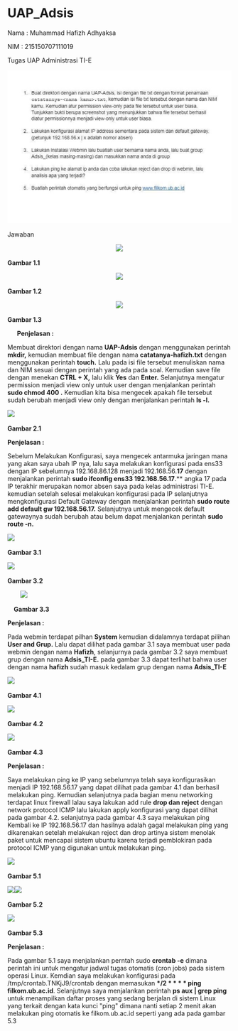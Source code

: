 # UAP_Adsis

Nama	: Muhammad Hafizh Adhyaksa

NIM	: 215150707111019

Tugas UAP Administrasi TI-E

<p align="center">
  <img src="https://github.com/apinggggg/UAP_Adsis/blob/main/Images/Aspose.Words.9f7b73f8-8046-4fc2-809d-5d5a90d84974.001.jpeg" >
</p>


Jawaban

<p align="center">
  <img src="https://github.com/apinggggg/UAP_Adsis/blob/main/Images/Aspose.Words.9f7b73f8-8046-4fc2-809d-5d5a90d84974.002.png" >
</p>

**Gambar 1.1**

<p align="center">
  <img src="https://github.com/apinggggg/UAP_Adsis/blob/main/Images/Aspose.Words.9f7b73f8-8046-4fc2-809d-5d5a90d84974.002.png" >
</p>

**Gambar 1.2**



<p align="center">
  <img src="https://github.com/apinggggg/UAP_Adsis/blob/main/Images/Aspose.Words.9f7b73f8-8046-4fc2-809d-5d5a90d84974.002.png" >
</p>

**Gambar 1.3** 

`	`**Penjelasan :**

Membuat direktori dengan nama **UAP-Adsis** dengan menggunakan perintah **mkdir,** kemudian membuat file dengan nama **catatanya-hafizh.txt** dengan menggunakan perintah **touch.** Lalu pada isi file tersebut menuliskan nama dan NIM sesuai dengan perintah yang ada pada soal. Kemudian save file dengan menekan **CTRL + X,** lalu klik **Yes** dan **Enter.** Selanjutnya mengatur permission menjadi view only untuk user dengan menjalankan perintah **sudo chmod 400 <Nama File>.** Kemudian kita bisa mengecek apakah file tersebut sudah berubah menjadi view only dengan menjalankan perintah **ls -l.**

![](Aspose.Words.7ec84313-4080-485d-ad67-41cc1740f490.006.png)

**Gambar 2.1**

**Penjelasan :**

Sebelum Melakukan Konfigurasi, saya mengecek antarmuka jaringan mana yang akan saya ubah IP nya, lalu saya melakukan konfigurasi pada ens33 dengan IP sebelumnya 192.168.86.128 menjadi 192.168.56.**17** dengan menjalankan perintah **sudo ifconfig ens33 192.168.56.17**.** angka 17 pada IP terakhir merupakan nomor absen saya pada kelas administrasi TI-E. kemudian setelah selesai melakukan konfigurasi pada IP selanjutnya mengkonfigurasi Default Gateway dengan menjalankan perintah **sudo route add default gw 192.168.56.17.** Selanjutnya untuk mengecek default gatewaynya sudah berubah atau belum dapat menjalankan perintah **sudo route -n.**



![](Aspose.Words.7ec84313-4080-485d-ad67-41cc1740f490.007.png)

**Gambar 3.1**

![](Aspose.Words.7ec84313-4080-485d-ad67-41cc1740f490.008.png)

**Gambar 3.2**



`    `**![](Aspose.Words.7ec84313-4080-485d-ad67-41cc1740f490.009.png)**

`  `**Gambar 3.3**

**Penjelasan :**

Pada webmin terdapat pilhan **System** kemudian didalamnya terdapat pilihan **User and Grup.** Lalu dapat dilihat pada gambar 3.1 saya membuat user pada webmin dengan nama **Hafizh**, selanjurnya pada gambar 3.2 saya membuat grup dengan nama **Adsis\_TI-E.** pada gambar 3.3 dapat terlihat bahwa user dengan nama **hafizh** sudah masuk kedalam grup dengan nama **Adsis\_TI-E**


![](Aspose.Words.7ec84313-4080-485d-ad67-41cc1740f490.010.png)

**Gambar 4.1**

![](Aspose.Words.7ec84313-4080-485d-ad67-41cc1740f490.011.png)

**Gambar 4.2**

![](Aspose.Words.7ec84313-4080-485d-ad67-41cc1740f490.012.png)

**Gambar 4.3**

**Penjelasan :**

Saya melakukan ping ke IP yang sebelumnya telah saya konfigurasikan menjadi IP 192.168.56.17 yang dapat dilihat pada gambar 4.1 dan berhasil melakukan ping. Kemudian selanjutnya pada bagian menu networking terdapat linux firewall lalau saya lakukan add rule **drop dan reject** dengan network protocol ICMP lalu lakukan apply konfigurasi yang dapat dilihat pada gambar 4.2. selanjutnya pada gambar 4.3 saya melakukan ping Kembali ke IP 192.168.56.17 dan hasilnya adalah gagal melakukan ping yang dikarenakan setelah melakukan reject dan drop artinya sistem menolak paket untuk mencapai sistem ubuntu karena terjadi pemblokiran pada protocol ICMP yang digunakan untuk melakukan ping.


![](Aspose.Words.7ec84313-4080-485d-ad67-41cc1740f490.013.png)

**Gambar 5.1**

![](Aspose.Words.7ec84313-4080-485d-ad67-41cc1740f490.014.png)![](Aspose.Words.7ec84313-4080-485d-ad67-41cc1740f490.015.png)

**Gambar 5.2**

![](Aspose.Words.7ec84313-4080-485d-ad67-41cc1740f490.016.png)

**Gambar 5.3**

**Penjelasan :**

Pada gambar 5.1 saya menjalankan perntah sudo **crontab -e** dimana perintah ini untuk mengatur jadwal tugas otomatis (cron jobs) pada sistem operasi Linux. Kemdian saya melakukan konfigurasi pada /tmp/crontab.TNKjJ9/crontab dengan memasukan **\*/2 \* \* \* \* ping filkom.ub.ac.id**. Selanjutnya saya menjalankan perintah **ps aux | grep ping** untuk menampilkan daftar proses yang sedang berjalan di sistem Linux yang terkait dengan kata kunci "ping" dimana nanti setiap 2 menit akan melakukan ping otomatis ke filkom.ub.ac.id seperti yang ada pada gambar 5.3


